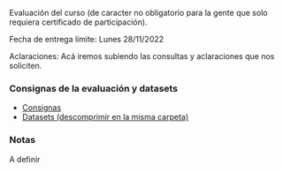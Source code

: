Evaluación del curso (de caracter no obligatorio para la gente que solo requiera certificado de participación).

Fecha de entrega límite: Lunes 28/11/2022

Aclaraciones: Acá iremos subiendo las consultas y aclaraciones que nos soliciten.

### Consignas de la evaluación y datasets

* [Consignas](https://cursos-a2b2c.github.io/analisis_de_datos_con_r_diciembre_2021/evaluacion/evaluacion.R)  
* [Datasets (descomprimir en la misma carpeta)](https://cursos-a2b2c.github.io/analisis_de_datos_con_r_diciembre_2021/evaluacion/datasets.zip)  

### Notas

A definir

